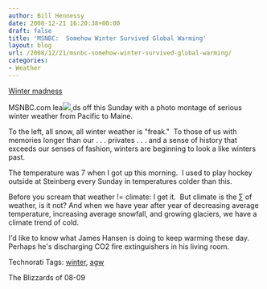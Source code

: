 ```yaml
---
author: Bill Hennessy
date: 2008-12-21 16:20:38+00:00
draft: false
title: 'MSNBC:  Somehow Winter Survived Global Warming'
layout: blog
url: /2008/12/21/msnbc-somehow-winter-survived-global-warming/
categories:
- Weather
---
```


[Winter madness](https://www.msnbc.msn.com/id/28296982/displaymode/1107/s/2/)

MSNBC.com lea[![](https://farm4.static.flickr.com/3259/3126038874_1b872f6fdd_m.jpg)
](https://www.flickr.com/photos/34703765@N00/3126038874)ds off this Sunday with a photo montage of serious winter weather from Pacific to Maine.&nbsp;

To the left, all snow, all winter weather is "freak."&nbsp; To those of us with memories longer than our . . . privates . . . and a sense of history that exceeds our senses of fashion, winters are beginning to look a like winters past.&nbsp;

The temperature was 7 when I got up this morning.&nbsp; I used to play hockey outside at Steinberg every Sunday in temperatures colder than this.&nbsp;

Before you scream that weather != climate: I get it.  But climate is the ∑ of weather, is it not? And when we have year after year of decreasing average temperature, increasing average snowfall, and growing glaciers, we have a climate trend of cold.

I'd like to know what James Hansen is doing to keep warming these day.  Perhaps he's discharging CO2 fire extinguishers in his living room.

Technorati Tags: [winter](https://technorati.com/tag/winter), [agw](https://technorati.com/tag/agw)


[](https://www.flickr.com/photos/34703765@N00/3126038874)

The Blizzards of 08-09
